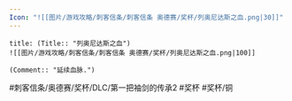 ```yaml
---
Icon: "![[图片/游戏攻略/刺客信条/刺客信条 奥德赛/奖杯/列奥尼达斯之血.png|30]]"
---
```

```ad-common-bronze-trophy
title: (Title:: "列奥尼达斯之血")
![[图片/游戏攻略/刺客信条/刺客信条 奥德赛/奖杯/列奥尼达斯之血.png|100]]

(Comment:: "延续血脉.")
```

#刺客信条/奥德赛/奖杯/DLC/第一把袖剑的传承2 #奖杯 #奖杯/铜
